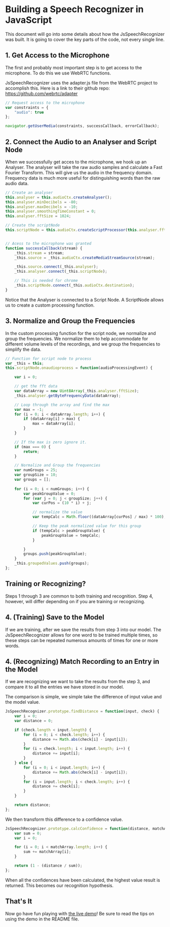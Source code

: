 # Building a Speech Recognizer in JavaScript

This document will go into some details about how the JsSpeechRecognizer was built. It is going to cover the key parts of the code, not every single line.

## 1. Get Access to the Microphone

The first and probably most important step is to get access to the microphone. To do this we use WebRTC functions.

JsSpeechRecognizer uses the adapter.js file from the WebRTC project to accomplish this. Here is a link to their github repo: https://github.com/webrtc/adapter

````javascript
// Request access to the microphone
var constraints = {
    "audio": true
};

navigator.getUserMedia(constraints, successCallback, errorCallback);
````

## 2. Connect the Audio to an Analyser and Script Node

When we successfully get acces to the microphone, we hook up an Analyser. The analyser will take the raw audio samples and calculate a Fast Fourier Transform. This will give us the audio in the frequency domain. Frequency data is much more useful for distinguishing words than the raw audio data.

````javascript
// Create an analyser
this.analyser = this.audioCtx.createAnalyser();
this.analyser.minDecibels = -80;
this.analyser.maxDecibels = -10;
this.analyser.smoothingTimeConstant = 0;
this.analyser.fftSize = 1024;

// Create the scriptNode
this.scriptNode = this.audioCtx.createScriptProcessor(this.analyser.fftSize, 1, 1);


// Acess to the microphone was granted
function successCallback(stream) {
    _this.stream = stream;
    _this.source = _this.audioCtx.createMediaStreamSource(stream);

    _this.source.connect(_this.analyser);
    _this.analyser.connect(_this.scriptNode);

    // This is needed for chrome
    _this.scriptNode.connect(_this.audioCtx.destination);
}
````

Notice that the Analyser is connected to a Script Node. A ScriptNode allows us to create a custom processing function.


## 3. Normalize and Group the Frequencies

In the custom processing function for the script node, we normalize and group the frequencies. We normalize them to help accommodate for different volume levels of the recordings, and we group the frequencies to simplify the data.

````javascript
// Function for script node to process
var _this = this;
this.scriptNode.onaudioprocess = function(audioProcessingEvent) {

    var i = 0;

    // get the fft data
    var dataArray = new Uint8Array(_this.analyser.fftSize);
    _this.analyser.getByteFrequencyData(dataArray);

    // Loop through the array and find the max
    var max = -1;
    for (i = 0; i < dataArray.length; i++) {
        if (dataArray[i] > max) {
            max = dataArray[i];
        }
    }

    // If the max is zero ignore it.
    if (max === 0) {
        return;
    }

    // Normalize and Group the frequencies
    var numGroups = 25;
    var groupSize = 10;
    var groups = [];
    
    for (i = 0; i < numGroups; i++) {
        var peakGroupValue = 0;
        for (var j = 0; j < groupSize; j++) {
            var curPos = (10 * i) + j;

            // normalize the value
            var tempCalc = Math.floor((dataArray[curPos] / max) * 100);

            // Keep the peak normalized value for this group
            if (tempCalc > peakGroupValue) {
                peakGroupValue = tempCalc;
            }

        }
        groups.push(peakGroupValue);
    }
    _this.groupedValues.push(groups);
};
````

## Training or Recognizing?

Steps 1 through 3 are common to both training and recognition. Step 4, however, will differ depending on if you are training or recognizing.

## 4. (Training) Save to the Model

If we are training, after we save the results from step 3 into our model. The JsSpeechRecognizer allows for one word to be trained multiple times, so these steps can be repeated numerous amounts of times for one or more words.

## 4. (Recognizing) Match Recording to an Entry in the Model

If we are recognizing we want to take the results from the step 3, and compare it to all the entries we have stored in our model.

The comparison is simple, we simple take the difference of input value and the model value.

````javascript
JsSpeechRecognizer.prototype.findDistance = function(input, check) {
    var i = 0;
    var distance = 0;

    if (check.length < input.length) {
        for (i = 0; i < check.length; i++) {
            distance += Math.abs(check[i] - input[i]);
        }
        for (i = check.length; i < input.length; i++) {
            distance += input[i];
        }
    } else {
        for (i = 0; i < input.length; i++) {
            distance += Math.abs(check[i] - input[i]);
        }
        for (i = input.length; i < check.length; i++) {
            distance += check[i];
        }
    }

    return distance;
};
````

We then transform this difference to a confidence value.

````javascript
JsSpeechRecognizer.prototype.calcConfidence = function(distance, matchArray) {
    var sum = 0;
    var i = 0;

    for (i = 0; i < matchArray.length; i++) {
        sum += matchArray[i];
    }

    return (1 - (distance / sum));
};
````

When all the confidences have been calculated, the highest value result is returned. This becomes our recognition hypothesis.

## That's It
Now go have fun playing with [the live demo](http://dreamdom.github.io/speechrec.html)! Be sure to read the tips on using the demo in the README file.
